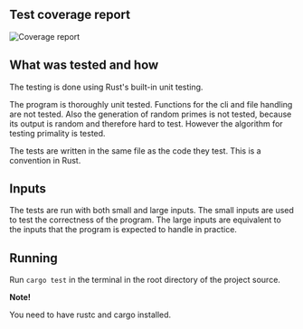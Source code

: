 ## Test coverage report
![Coverage report](https://user-images.githubusercontent.com/90393399/229392978-7b2b52d9-a658-4efb-a675-a8a6d1549839.png)


## What was tested and how
The testing is done using Rust's built-in unit testing.

The program is thoroughly unit tested. Functions for the cli and file handling are not tested. Also the generation of random primes is not tested, because its output is random and therefore hard to test. However the algorithm for testing primality is tested.

The tests are written in the same file as the code they test. This is a convention in Rust.

## Inputs
The tests are run with both small and large inputs. The small inputs are used to test the correctness of the program. The large inputs are equivalent to the inputs that the program is expected to handle in practice.
## Running
Run ```cargo test``` in the terminal in the root directory of the project source.

**Note!** 

You need to have rustc and cargo installed.
